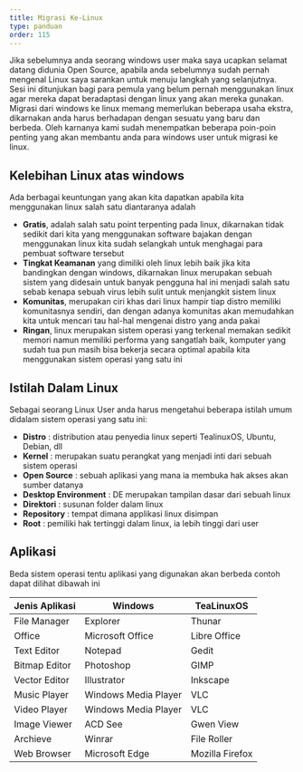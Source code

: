 ```yaml
---
title: Migrasi Ke-Linux
type: panduan
order: 115
---
```

Jika sebelumnya anda seorang windows user maka saya ucapkan selamat datang didunia Open Source, apabila anda sebelumnya sudah pernah mengenal Linux saya sarankan untuk menuju langkah yang selanjutnya. Sesi ini ditunjukan bagi para pemula yang belum pernah menggunakan linux agar mereka dapat beradaptasi dengan linux yang akan mereka gunakan. Migrasi dari windows ke linux memang memerlukan beberapa usaha ekstra, dikarnakan anda harus berhadapan dengan sesuatu yang baru dan berbeda. Oleh karnanya kami sudah menempatkan beberapa poin-poin penting yang akan membantu anda para windows user untuk migrasi ke linux.


## Kelebihan Linux atas windows
Ada berbagai keuntungan yang akan kita dapatkan apabila kita menggunakan linux salah satu diantaranya adalah
* **Gratis**, adalah salah satu point terpenting pada linux, dikarnakan tidak sedikit dari kita yang menggunakan software bajakan dengan menggunakan linux kita sudah selangkah untuk menghagai para pembuat software tersebut
* **Tingkat Keamanan** yang dimiliki oleh linux lebih baik jika kita bandingkan dengan windows, dikarnakan linux merupakan sebuah sistem yang didesain untuk banyak pengguna hal ini menjadi salah satu sebab kenapa sebuah virus lebih sulit untuk menjangkit sistem linux
* **Komunitas**, merupakan ciri khas dari linux hampir tiap distro memiliki komunitasnya sendiri, dan dengan adanya komunitas akan memudahkan kita untuk mencari tau hal-hal mengenai distro yang anda pakai
* **Ringan**, linux merupakan sistem operasi yang terkenal memakan sedikit memori namun memiliki performa yang sangatlah baik, komputer yang sudah tua pun masih bisa bekerja secara optimal apabila kita menggunakan sistem operasi yang satu ini


## Istilah Dalam Linux
Sebagai seorang Linux User anda harus mengetahui beberapa istilah umum didalam sistem operasi yang satu ini:
- **Distro** : distribution atau penyedia linux seperti TealinuxOS, Ubuntu, Debian, dll
- **Kernel** : merupakan suatu perangkat yang menjadi inti dari sebuah sistem operasi
- **Open Source** : sebuah aplikasi yang mana ia membuka hak akses akan sumber datanya
- **Desktop Environment** : DE merupakan tampilan dasar dari sebuah linux
- **Direktori** : susunan folder dalam linux
- **Repository** : tempat dimana applikasi linux disimpan
- **Root** : pemiliki hak tertinggi dalam linux, ia lebih tinggi dari user

## Aplikasi
Beda sistem operasi tentu aplikasi yang digunakan akan berbeda contoh dapat dilihat dibawah ini

| Jenis Aplikasi     | Windows                  | TeaLinuxOS                    |
| ------------------ | ------------------------ | ----------------------------- |
| File Manager       | Explorer                 | Thunar                        |
| Office             | Microsoft Office         | Libre Office                  |
| Text Editor        | Notepad                  | Gedit                         |
| Bitmap Editor       | Photoshop                | GIMP                          |
| Vector Editor     | Illustrator              | Inkscape                      |
| Music Player       | Windows Media Player     | VLC                     |
| Video Player       | Windows Media Player     | VLC                           |
| Image Viewer       | ACD See                  | Gwen View                     |
| Archieve           | Winrar                   | File Roller                   |
| Web Browser        | Microsoft Edge           | Mozilla Firefox               |
